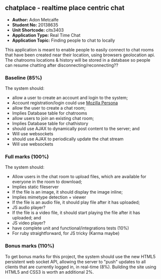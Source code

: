 ## chatplace - realtime place centric chat

 - **Author:** Adon Metcalfe
 - **Student No:** 20138635
 - **Unit Shortcode:** cits3403
 - **Application Type:** Real Time Chat
 - **Application Topic:** Finding people to chat to locally

This application is meant to enable people to easily connect to chat rooms that have been created near their location, using browsers geolocation api. The chatrooms locations & history will be stored in a database so people can resume chatting after disconnecting/reconnecting??


### Baseline (85%)

The system should:

 - allow a user to create an account and login to the system;
  - Account registration/login could use [Mozilla Persona](http://www.mozilla.org/en-US/persona/)
 - allow the user to create a chat room;
  - Implies Database table for chatrooms
 - allow users to join an existing chat room;
  - Implies Database table for chathistory
 - should use AJAX to dynamically post content to the server; and
  - Will use websockets
 - should use AJAX to periodically update the chat stream
  - Will use websockets

### Full marks (100%)

The system should:

  - Allow users in the chat room to upload files, which are available for everyone in the room to download;
   - Implies static fileserver
  - If the file is an image, it should display the image inline;
   - Implies mimetype detection + viewer
  - If the file is an audio file, it should play file after it has uploaded;
   - JS audio player?
  - If the file is a video file, it should start playing the file after it has uploaded; and
   - JS video player?
  - have complete unit and functional/integrations tests (10%)
   - For ruby straightforward, for JS tricky (Karma maybe)

### Bonus marks (110%)

To get bonus marks for this project, the system should use the new HTML5 persistent web socket API, allowing the server to "push" updates to all clients that are currently logged in, in real-time (8%). Building the site using HTML5 and CSS3 is worth an additional 2%.
